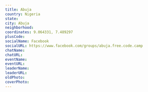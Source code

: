 ```yaml
---
title: Abuja
country: Nigeria
state: 
city: Abuja
neighborhood: 
coordinates: 9.064331, 7.489297
plusCode:
socialName: Facebook
socialURL: https://www.facebook.com/groups/abuja.free.code.camp
chatName:
chatURL:
eventName:
eventURL:
leaderName:
leaderURL:
oldPhoto: 
coverPhoto:
---
```

